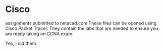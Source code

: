 # Cisco
assignments submitted to netacad.com 
These files can be opened using Cisco Packet Tracer. They contain the labs that are needed to ensure you are ready taking on CCNA exam.

Yes, I did them.

